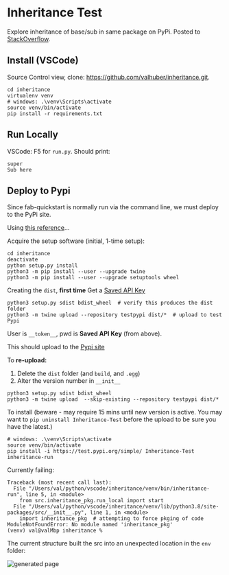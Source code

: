 # Inheritance Test
Explore inheritance of base/sub in same package on PyPi.  Posted to [StackOverflow](https://stackoverflow.com/questions/63363476/pypi-installed-app-fails-with-modulenotfound).

## Install (VSCode)
Source Control view, clone: https://github.com/valhuber/inheritance.git.
```
cd inheritance
virtualenv venv
# windows: .\venv\Scripts\activate
source venv/bin/activate
pip install -r requirements.txt
```

## Run Locally

VSCode: F5 for `run.py`. Should print:
```
super
Sub here
```

## Deploy to Pypi
Since fab-quickstart is normally run via the command line, we must deploy to the PyPi site.

Using [this reference](https://packaging.python.org/tutorials/packaging-projects/)...

Acquire the setup software (initial, 1-time setup):
```
cd inheritance
deactivate
python setup.py install
python3 -m pip install --user --upgrade twine
python3 -m pip install --user --upgrade setuptools wheel
```

Creating the `dist`, **first time**
Get a [Saved API Key](https://test.pypi.org/manage/account/#api-tokens)

```
python3 setup.py sdist bdist_wheel  # verify this produces the dist folder
python3 -m twine upload --repository testpypi dist/*  # upload to test Pypi
```
User is `__token__`, pwd is **Saved API Key** (from above).

This should upload to the [Pypi site](https://test.pypi.org/project/Inheritance-Test/)

To **re-upload:**
1. Delete the `dist` folder (and `build`, and `.egg`)
2. Alter the version number in `__init__`
```
python3 setup.py sdist bdist_wheel
python3 -m twine upload  --skip-existing --repository testpypi dist/*
```

To install (beware - may require 15 mins until new version is active.  You may want to `pip uninstall Inheritance-Test` before the upload to be sure you have the latest.)

```
# windows: .\venv\Scripts\activate
source venv/bin/activate
pip install -i https://test.pypi.org/simple/ Inheritance-Test
inheritance-run
```

Currently failing:

```
Traceback (most recent call last):
  File "/Users/val/python/vscode/inheritance/venv/bin/inheritance-run", line 5, in <module>
    from src.inheritance_pkg.run_local import start
  File "/Users/val/python/vscode/inheritance/venv/lib/python3.8/site-packages/src/__init__.py", line 1, in <module>
    import inheritance_pkg  # attempting to force pkging of code
ModuleNotFoundError: No module named 'inheritance_pkg'
(venv) val@valMbp inheritance % 
```

The current structure built the src into an unexpected location in the ```env``` folder:

![generated page](https://drive.google.com/uc?export=view&id=1ZrzBRsUmc3A8AZY9RB-QvbQ0WXLma84w)
